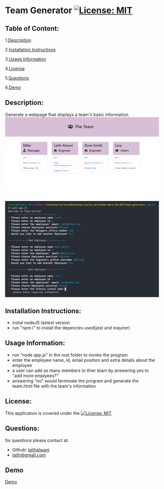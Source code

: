 # Team Generator           [![License: MIT](https://img.shields.io/badge/License-MIT-yellow.svg)](https://opensource.org/licenses/MIT) 

## Table of Content:
1.[Description](#Description)

2.[Installation Instructions](#Installation-Instructions)

3.[Usage Information](#Usage-Information)

4.[License](#License)

5.[Questions](#Questions)

6.[Demo](#Demo)


## Description:
Generate a webpage that displays a team's basic information.
![](assets/images/app01.png)
![](assets/images/app02.png)

## Installation Instructions:
* instal nodeJS lastest version
* run "npm i" to install the depencies used(jest and inquirer)

## Usage Information:
* run "node app.js" in the root folder to invoke the program 
* enter the employee name, id, email position and extra details about the employee
* a user can add as many members to thier team by answering yes to "add more emplyees?"
* answering "no" would terminate the program and generate the team.html file with the team's information

## License:
This application is covered under the [![License: MIT](https://img.shields.io/badge/License-MIT-yellow.svg)](https://opensource.org/licenses/MIT)    

## Questions:
for questions please contact at:
* Github: [laithalwani](https://github.com/laithalwani)
* laith@gmail.com

## Demo
 [Demo](https://youtu.be/qhikL-LhZwE)
